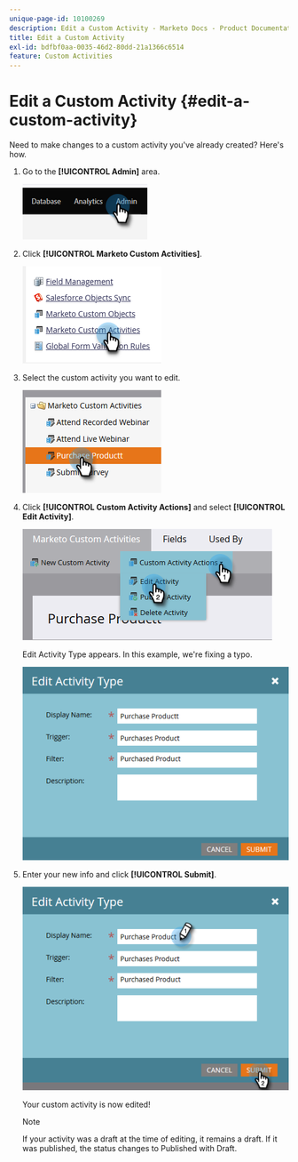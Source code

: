 ```yaml
---
unique-page-id: 10100269
description: Edit a Custom Activity - Marketo Docs - Product Documentation
title: Edit a Custom Activity
exl-id: bdfbf0aa-0035-46d2-80dd-21a1366c6514
feature: Custom Activities
---
```

# Edit a Custom Activity {#edit-a-custom-activity}

Need to make changes to a custom activity you've already created? Here's how.

1. Go to the **[!UICONTROL Admin]** area.

   ![](assets/edit-a-custom-activity-1.png)

1. Click **[!UICONTROL Marketo Custom Activities]**.

   ![](assets/edit-a-custom-activity-2.png)

1. Select the custom activity you want to edit.

   ![](assets/edit-a-custom-activity-3.png)

1. Click **[!UICONTROL Custom Activity Actions]** and select **[!UICONTROL Edit Activity]**.

   ![](assets/edit-a-custom-activity-4.png)

   Edit Activity Type appears. In this example, we're fixing a typo.

   ![](assets/edit-a-custom-activity-5.png)

1. Enter your new info and click **[!UICONTROL Submit]**.

   ![](assets/edit-a-custom-activity-6.png)

   Your custom activity is now edited!

   >[!NOTE]
   >
   >If your activity was a draft at the time of editing, it remains a draft. If it was published, the status changes to Published with Draft.
